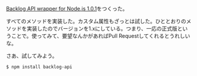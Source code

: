 [Backlog API wrapper for Node.js 1.0.1][bouzuya/node-backlog-api@1.0.1]をつくった。


すべてのメソッドを実装した。カスタム属性もざっとは試した。ひととおりのメソッドを実装したのでバージョンを1.xにしている。つまり、一応の正式版ということで。使ってみて、要望なんかがあればPull Requestしてくれるとうれしいな。

さあ、試してみよう。

    $ npm install backlog-api

[bouzuya/node-backlog-api@1.0.1]: https://github.com/bouzuya/node-backlog-api/tree/1.0.1
